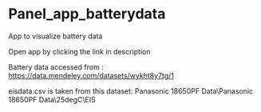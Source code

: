 # Panel_app_batterydata
App to visualize battery data

Open app by clicking the link in description 

Battery data accessed from : https://data.mendeley.com/datasets/wykht8y7tg/1

eisdata.csv is taken from this dataset:
Panasonic 18650PF Data\Panasonic 18650PF Data\25degC\EIS